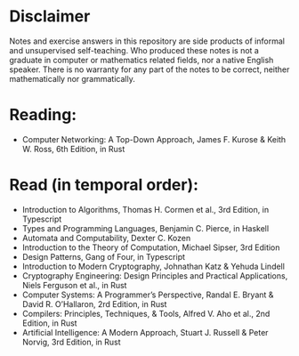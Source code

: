 # Disclaimer

Notes and exercise answers in this repository are side products of informal and unsupervised self-teaching. 
Who produced these notes is not a graduate in computer or mathematics related fields, nor a native English speaker.
There is no warranty for any part of the notes to be correct, neither mathematically nor grammatically.

# Reading:
- Computer Networking: A Top-Down Approach, James F. Kurose & Keith W. Ross, 6th Edition, in Rust

# Read (in temporal order):
- Introduction to Algorithms, Thomas H. Cormen et al., 3rd Edition, in Typescript
- Types and Programming Languages, Benjamin C. Pierce, in Haskell
- Automata and Computability, Dexter C. Kozen
- Introduction to the Theory of Computation, Michael Sipser, 3rd Edition
- Design Patterns, Gang of Four, in Typescript
- Introduction to Modern Cryptography, Johnathan Katz & Yehuda Lindell
- Cryptography Engineering: Design Principles and Practical Applications, Niels Ferguson et al., in Rust
- Computer Systems: A Programmer’s Perspective, Randal E. Bryant & David R. O’Hallaron, 2rd Edition, in Rust
- Compilers: Principles, Techniques, & Tools, Alfred V. Aho et al., 2nd Edition, in Rust
- Artificial Intelligence: A Modern Approach, Stuart J. Russell & Peter Norvig, 3rd Edition, in Rust